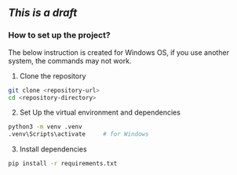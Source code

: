 ## *This is a draft*

### How to set up the project? 

The below instruction is created for Windows OS, if you use another system, the commands may not work.

1. Clone the repository
```bash
git clone <repository-url>
cd <repository-directory>
```

2. Set Up the virtual environment and dependencies

```bash
python3 -m venv .venv
.venv\Scripts\activate     # for Windows
```

3. Install dependencies

```bash
pip install -r requirements.txt
```